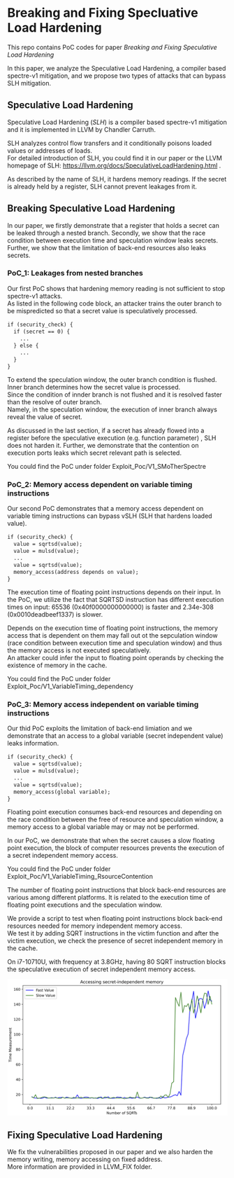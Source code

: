 # Breaking and Fixing Specluative Load Hardening

This repo contains PoC codes for paper *Breaking and Fixing Speculative Load Hardening*

In this paper, we analyze the Speculative Load Hardening, a compiler based spectre-v1 mitigation, and we propose two types of attacks that can bypass SLH mitigation.

## Speculative Load Hardening
Speculative Load Hardening (*SLH*) is a compiler based spectre-v1 mitigation and it is implemented in LLVM by Chandler Carruth.

SLH analyzes control flow transfers and it conditionally poisons loaded values or addresses of loads.  
For detailed introduction of SLH, you could find it in our paper or the LLVM homepage of SLH: https://llvm.org/docs/SpeculativeLoadHardening.html . 

As described by the name of SLH, it hardens memory readings. If the secret is already held by a register, SLH cannot prevent leakages from it.

## Breaking Speculative Load Hardening
In our paper, we firstly demonstrate that a register that holds a secret can be leaked through a nested branch. Secondly, we show that the race condition between execution time and speculation window leaks secrets. Further, we show that the limitation of back-end resources also leaks secrets.

### PoC_1: Leakages from nested branches
Our first PoC shows that hardening memory reading is not sufficient to stop spectre-v1 attacks.  
As listed in the following code block, an attacker trains the outer branch to be mispredicted so that a secret value is speculatively processed.
```
if (security_check) {
  if (secret == 0) {
    ...
  } else {
    ...
  }
}
```
To extend the speculation window, the outer branch condition is flushed. Inner branch determines how the secret value is processed.  
Since the condition of innder branch is not flushed and it is resolved faster than the resolve of outer branch.  
Namely, in the speculation window, the execution of inner branch always reveal the value of secret.

As discussed in the last section, if a secret has already flowed into a register before the speculative execution (e.g. function parameter) , SLH does not harden it. Further, we demonstrate that the contention on execution ports leaks which secret relevant path is selected.

You could find the PoC under folder Exploit_Poc/V1_SMoTherSpectre

### PoC_2: Memory access dependent on variable timing instructions
Our second PoC demonstrates that a memory access dependent on variable timing instructions can bypass vSLH (SLH that hardens loaded value). 
```
if (security_check) {
  value = sqrtsd(value);
  value = mulsd(value);
  ...
  value = sqrtsd(value);
  memory_access(address depends on value);
}
```
The execution time of floating point instructions depends on their input.
In the PoC, we utilize the fact that SQRTSD instruction has different execution times on input: 65536 (0x40f0000000000000) is faster and 2.34e-308 (0x0010deadbeef1337) is slower.

Depends on the execution time of floating point instructions, the memory access that is dependent on them may fall out ot the sepculation window (race condition between execution time and speculation window) and thus the memory access is not executed speculatively.  
An attacker could infer the input to floating point operands by checking the existence of memory in the cache.  

You could find the PoC under folder Exploit_Poc/V1_VariableTiming_dependency

### PoC_3: Memory access independent on variable timing instructions
Our thid PoC exploits the limitation of back-end limiation and we demonstrate that an access to a global variable (secret independent value) leaks information.
```
if (security_check) {
  value = sqrtsd(value);
  value = mulsd(value);
  ...
  value = sqrtsd(value);
  memory_access(global variable);
}
```
Floating point execution consumes back-end resources and depending on the race condition between the free of resource and speculation window, a memory access to a global variable may or may not be performed.

In our PoC, we demonstrate that when the secret causes a slow floating point execution, the block of computer resources prevents the execution of a secret independent memory access.

You could find the PoC under folder Exploit_Poc/V1_VariableTiming_RsourceContention

The number of floating point instructions that block back-end resources are various among different platforms. It is related to the execution time of floating point executions and the speculation window.  

We provide a script to test when floating point instructions block back-end resources needed for memory independent memory access.  
We test it by adding SQRT instructions in the victim function and after the victim execution, we check the presence of secret independent memory in the cache.

On i7-10710U, with frequency at 3.8GHz, having 80 SQRT instruction blocks the speculative execution of secret independent memory access.

![image](https://github.com/0xADE1A1DE/USLH/blob/master/Exploit_PoC/exhaust_resources/find_limitation.png)


## Fixing Speculative Load Hardening
We fix the vulnerabilities proposed in our paper and we also harden the memory writing, memory accessing on fixed address.  
More information are provided in LLVM_FIX folder.

